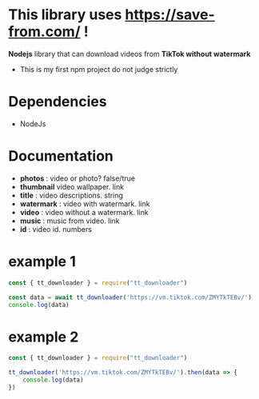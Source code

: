 # This library uses https://save-from.com/ !

**Nodejs** library that can download videos from **TikTok without watermark**

- This is my first npm project do not judge strictly

# Dependencies
- NodeJs

# Documentation
- **photos** : video or photo? false/true
- **thumbnail** video wallpaper. link
- **title** : video descriptions. string
- **watermark** : video with watermark. link
- **video** : video without a watermark. link
- **music** : music from video. link
- **id** : video id. numbers

# example 1
```js
const { tt_downloader } = require("tt_downloader")

const data = await tt_downloader('https://vm.tiktok.com/ZMYTkTEBv/')
console.log(data)
```
# example 2
```js
const { tt_downloader } = require("tt_downloader")

tt_downloader('https://vm.tiktok.com/ZMYTkTEBv/').then(data => {
	console.log(data)
})
```
